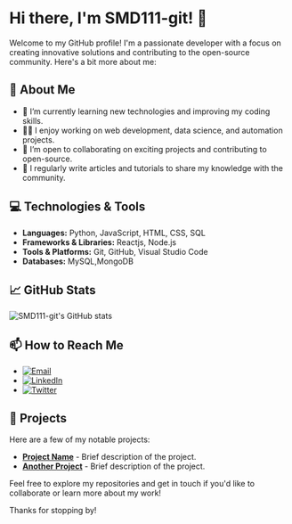 # Hi there, I'm SMD111-git! 👋

Welcome to my GitHub profile! I'm a passionate developer with a focus on creating innovative solutions and contributing to the open-source community. Here's a bit more about me:

## 🚀 About Me

- 🌱 I’m currently learning new technologies and improving my coding skills.
- 👨‍💻 I enjoy working on web development, data science, and automation projects.
- 🤝 I’m open to collaborating on exciting projects and contributing to open-source.
- 📝 I regularly write articles and tutorials to share my knowledge with the community.

## 💻 Technologies & Tools

- **Languages:** Python, JavaScript, HTML, CSS, SQL
- **Frameworks & Libraries:** Reactjs, Node.js
- **Tools & Platforms:** Git, GitHub, Visual Studio Code
- **Databases:** MySQL,MongoDB

## 📈 GitHub Stats

![SMD111-git's GitHub stats](https://github-readme-stats.vercel.app/api?username=SMD111-git&show_icons=true&theme=radical)

## 📫 How to Reach Me

- [![Email](https://img.shields.io/badge/Email-D14836?style=for-the-badge&logo=gmail&logoColor=white)](mailto:owaissmd33@gmail.com)
- [![LinkedIn](https://img.shields.io/badge/LinkedIn-0077B5?style=for-the-badge&logo=linkedin&logoColor=white)](https://www.linkedin.com/in/smd-owais-7703b7245/)
- [![Twitter](https://img.shields.io/badge/Twitter-1DA1F2?style=for-the-badge&logo=twitter&logoColor=white)](https://x.com/SMD9987)

## 🌟 Projects

Here are a few of my notable projects:

- [**Project Name**](https://github.com/SMD111-git/project-repo) - Brief description of the project.
- [**Another Project**](https://github.com/SMD111-git/another-project-repo) - Brief description of the project.

Feel free to explore my repositories and get in touch if you'd like to collaborate or learn more about my work!

Thanks for stopping by!
